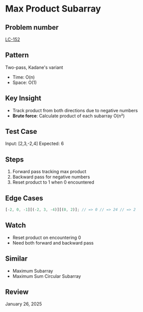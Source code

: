 # Max Product Subarray

## Problem number

[LC-152](https://leetcode.com/problems/maximum-product-subarray)

## Pattern

Two-pass, Kadane's variant

- Time: O(n)
- Space: O(1)

## Key Insight

- Track product from both directions due to negative numbers
- **Brute force**: Calculate product of each subarray O(n²)

## Test Case

Input: [2,3,-2,4]
Expected: 6

## Steps

1. Forward pass tracking max product
2. Backward pass for negative numbers
3. Reset product to 1 when 0 encountered

## Edge Cases

```typescript
[-2, 0, -1][(-2, 3, -4)][(0, 2)]; // => 0 // => 24 // => 2
```

## Watch

- Reset product on encountering 0
- Need both forward and backward pass

## Similar

- Maximum Subarray
- Maximum Sum Circular Subarray

## Review

January 26, 2025
